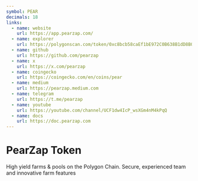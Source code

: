 ```yaml
---
symbol: PEAR
decimals: 18
links:
  - name: website
    url: https://app.pearzap.com/
  - name: explorer
    url: https://polygonscan.com/token/0xc8bcb58caEf1bE972C0B638B1dD8B0748Fdc8A44
  - name: github
    url: https://github.com/pearzap
  - name: x
    url: https://x.com/pearzap
  - name: coingecko
    url: https://coingecko.com/en/coins/pear
  - name: medium
    url: https://pearzap.medium.com
  - name: telegram
    url: https://t.me/pearzap
  - name: youtube
    url: https://youtube.com/channel/UCF1dw4IcP_wsXGm4nM4kPqQ
  - name: docs
    url: https://doc.pearzap.com
---
```


# PearZap Token

High yield farms & pools on the Polygon Chain. Secure, experienced team and innovative farm features
